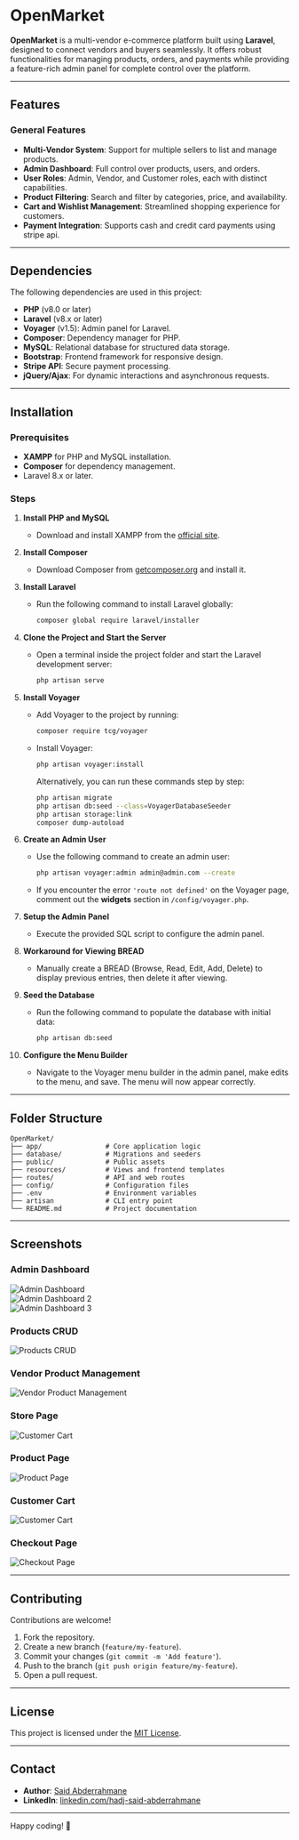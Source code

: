 # OpenMarket  

**OpenMarket** is a multi-vendor e-commerce platform built using **Laravel**, designed to connect vendors and buyers seamlessly. It offers robust functionalities for managing products, orders, and payments while providing a feature-rich admin panel for complete control over the platform.  

---  

## Features  

### General Features  
- **Multi-Vendor System**: Support for multiple sellers to list and manage products.  
- **Admin Dashboard**: Full control over products, users, and orders.  
- **User Roles**: Admin, Vendor, and Customer roles, each with distinct capabilities.  
- **Product Filtering**: Search and filter by categories, price, and availability.  
- **Cart and Wishlist Management**: Streamlined shopping experience for customers.  
- **Payment Integration**: Supports cash and credit card payments using stripe api.  

---

## Dependencies  

The following dependencies are used in this project:  

- **PHP** (v8.0 or later)  
- **Laravel** (v8.x or later)  
- **Voyager** (v1.5): Admin panel for Laravel.  
- **Composer**: Dependency manager for PHP.  
- **MySQL**: Relational database for structured data storage.  
- **Bootstrap**: Frontend framework for responsive design.  
- **Stripe API**: Secure payment processing.  
- **jQuery/Ajax**: For dynamic interactions and asynchronous requests.  

---

## Installation  

### Prerequisites  
- **XAMPP** for PHP and MySQL installation.  
- **Composer** for dependency management.  
- Laravel 8.x or later.  

### Steps  

1. **Install PHP and MySQL**  
   - Download and install XAMPP from the [official site](https://www.apachefriends.org/index.html).  

2. **Install Composer**  
   - Download Composer from [getcomposer.org](https://getcomposer.org/) and install it.  

3. **Install Laravel**  
   - Run the following command to install Laravel globally:  
     ```bash  
     composer global require laravel/installer  
     ```  

4. **Clone the Project and Start the Server**  
   - Open a terminal inside the project folder and start the Laravel development server:  
     ```bash  
     php artisan serve  
     ```  

5. **Install Voyager**  
   - Add Voyager to the project by running:  
     ```bash  
     composer require tcg/voyager  
     ```  
   - Install Voyager:  
     ```bash  
     php artisan voyager:install  
     ```  
     Alternatively, you can run these commands step by step:  
     ```bash  
     php artisan migrate  
     php artisan db:seed --class=VoyagerDatabaseSeeder  
     php artisan storage:link  
     composer dump-autoload  
     ```  

6. **Create an Admin User**  
   - Use the following command to create an admin user:  
     ```bash  
     php artisan voyager:admin admin@admin.com --create  
     ```  
   - If you encounter the error `'route not defined'` on the Voyager page, comment out the **widgets** section in `/config/voyager.php`.  

7. **Setup the Admin Panel**  
   - Execute the provided SQL script to configure the admin panel.  

8. **Workaround for Viewing BREAD**  
   - Manually create a BREAD (Browse, Read, Edit, Add, Delete) to display previous entries, then delete it after viewing.  

9. **Seed the Database**  
   - Run the following command to populate the database with initial data:  
     ```bash  
     php artisan db:seed  
     ```  

10. **Configure the Menu Builder**  
    - Navigate to the Voyager menu builder in the admin panel, make edits to the menu, and save. The menu will now appear correctly.  

---  

## Folder Structure  

```plaintext  
OpenMarket/  
├── app/                # Core application logic  
├── database/           # Migrations and seeders  
├── public/             # Public assets  
├── resources/          # Views and frontend templates  
├── routes/             # API and web routes  
├── config/             # Configuration files  
├── .env                # Environment variables  
├── artisan             # CLI entry point  
└── README.md           # Project documentation  
```  

---  

## Screenshots  

### Admin Dashboard  
![Admin Dashboard](screenshots/admin_dashboard.png)  
![Admin Dashboard 2](screenshots/admin_dashboard1.png)  
![Admin Dashboard 3](screenshots/admin_dashboard2.png)  

### Products CRUD  
![Products CRUD](screenshots/products_crud.png) 

### Vendor Product Management  
![Vendor Product Management](screenshots/vendor_dashboard.png)  

### Store Page  
![Customer Cart](screenshots/store_page.png)  

### Product Page  
![Product Page](screenshots/product_page.png)  

### Customer Cart  
![Customer Cart](screenshots/cart_page.png)  

### Checkout Page  
![Checkout Page](screenshots/checkout_page.png)  

---  

## Contributing  

Contributions are welcome!  

1. Fork the repository.  
2. Create a new branch (`feature/my-feature`).  
3. Commit your changes (`git commit -m 'Add feature'`).  
4. Push to the branch (`git push origin feature/my-feature`).  
5. Open a pull request.  

---  

## License  

This project is licensed under the [MIT License](LICENSE).  

---  

## Contact  

- **Author**: [Said Abderrahmane](https://github.com/SaidAbderrahmane)  
- **LinkedIn**: [linkedin.com/hadj-said-abderrahmane](https://linkedin.com/hadj-said-abderrahmane)  

---  

Happy coding! 🚀  
